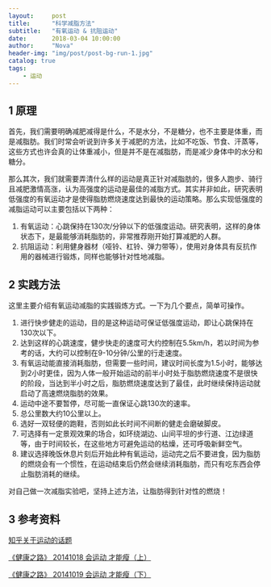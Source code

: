 ```yaml
---
layout:     post
title:      "科学减脂方法"
subtitle:   "有氧运动 & 抗阻运动"
date:       2018-03-04 10:00:00
author:     "Nova"
header-img: "img/post/post-bg-run-1.jpg"
catalog: true
tags:
    - 运动
---
```


## 1 原理

首先，我们需要明确减肥减得是什么，不是水分，不是糖分，也不主要是体重，而是减脂肪。我们时常会听说到许多关于减肥的方法，比如不吃饭、节食、汗蒸等，这些方式也许会真的让体重减小，但是并不是在减脂肪，而是减少身体中的水分和糖分。

那么其次，我们就需要弄清什么样的运动是真正针对减脂肪的，很多人跑步、骑行且减肥激情高涨，认为高强度的运动是最佳的减脂方式。其实并非如此，研究表明低强度的有氧运动才是使得脂肪燃烧速度达到最快的运动策略。那么实现低强度的减脂运动可以主要包括以下两种：

1. 有氧运动：心跳保持在130次/分钟以下的低强度运动。研究表明，这样的身体状态下，是最能够消耗脂肪的，非常推荐刚开始打算减肥的人群。
2. 抗阻运动：利用健身器材（哑铃、杠铃、弹力带等），使用对身体具有反抗作用的器械进行锻炼，同样也能够针对性地减脂。

## 2 实践方法

这里主要介绍有氧运动减脂的实践锻炼方式。一下为几个要点，简单可操作。

1. 进行快步健走的运动，目的是这种运动可保证低强度运动，即让心跳保持在130次以下。
2. 达到这样的心跳速度，健步快走的速度可大约控制在5.5km/h，若以时间为参考的话，大约可以控制在9-10分钟/公里的行走速度。
3. 有氧运动能直接消耗脂肪，但需要一些时间，建议时间长度为1.5小时，能够达到2小时更佳，因为人体一般开始运动的前半小时处于脂肪燃烧速度不是很快的阶段，当达到半小时之后，脂肪燃烧速度达到了最佳，此时继续保持运动就启动了高速燃烧脂肪的效果。
5. 运动中途不要暂停，尽可能一直保证心跳130次的速率。
6. 总公里数大约10公里以上。
7. 选好一双轻便的跑鞋，否则如此长时间不间断的健走会磨破脚皮。
8. 可选择有一定景观效果的场合，如环绕湖边、山间平坦的步行道、江边绿道等，由于时间较长，在这些地方可避免运动的枯燥，还可呼吸新鲜空气。
9. 建议选择晚饭休息片刻后开始此种有氧运动，运动完之后不要进食，因为脂肪的燃烧会有一个惯性，在运动结束后仍然会继续消耗脂肪，而只有吃东西会停止脂肪消耗的继续。

对自己做一次减脂实验吧，坚持上述方法，让脂肪得到针对性的燃烧！

## 3 参考资料

[知乎关于运动的话题](https://www.zhihu.com/people/zhang-lei-18-98/activities)

[《健康之路》 20141018 会运动 才能瘦（上）](http://link.zhihu.com/?target=https%3A//www.douban.com/link2/%3Furl%3Dhttp%253A%252F%252Ftv.cntv.cn%252Fvideo%252FC10606%252F86c3596e05a14a2189af322952412612%26link2key%3D584eb14078)

[《健康之路》 20141019 会运动 才能瘦（下） ](http://link.zhihu.com/?target=https%3A//www.douban.com/link2/%3Furl%3Dhttp%253A%252F%252Ftv.cntv.cn%252Fvideo%252FC10606%252Fff29a1561420402394fe919e22a3083f%26link2key%3D584eb14078)